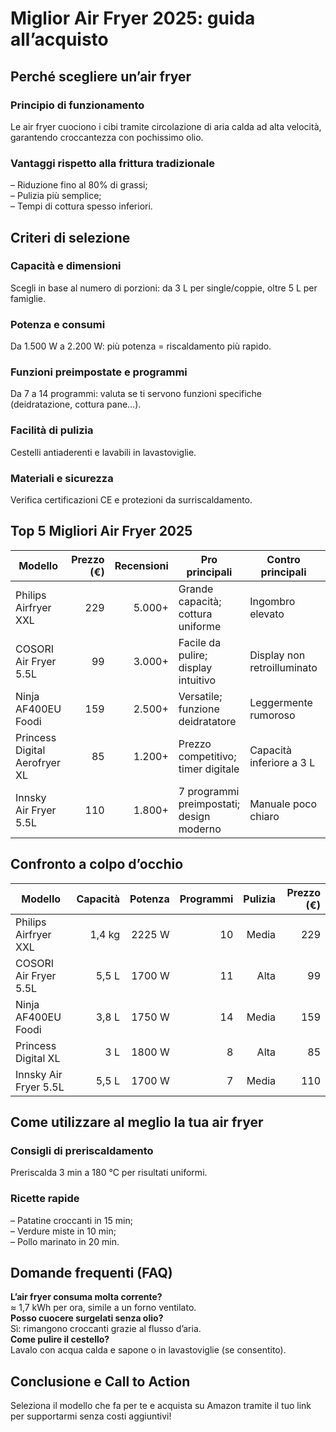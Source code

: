 # Miglior Air Fryer 2025: guida all’acquisto

## Perché scegliere un’air fryer  
### Principio di funzionamento  
Le air fryer cuociono i cibi tramite circolazione di aria calda ad alta velocità, garantendo croccantezza con pochissimo olio.  
### Vantaggi rispetto alla frittura tradizionale  
– Riduzione fino al 80% di grassi;  
– Pulizia più semplice;  
– Tempi di cottura spesso inferiori.

## Criteri di selezione  
### Capacità e dimensioni  
Scegli in base al numero di porzioni: da 3 L per single/coppie, oltre 5 L per famiglie.  
### Potenza e consumi  
Da 1.500 W a 2.200 W: più potenza = riscaldamento più rapido.  
### Funzioni preimpostate e programmi  
Da 7 a 14 programmi: valuta se ti servono funzioni specifiche (deidratazione, cottura pane…).  
### Facilità di pulizia  
Cestelli antiaderenti e lavabili in lavastoviglie.  
### Materiali e sicurezza  
Verifica certificazioni CE e protezioni da surriscaldamento.

## Top 5 Migliori Air Fryer 2025  

| Modello                       | Prezzo (€) | Recensioni | Pro principali                        | Contro principali                   | Link affiliato (placeholder)  |
|-------------------------------|-----------:|-----------:|---------------------------------------|-------------------------------------|-------------------------------|
| Philips Airfryer XXL          | 229        | 5.000+     | Grande capacità; cottura uniforme     | Ingombro elevato                    | `[AFF_LINK_PHILIPS]`          |
| COSORI Air Fryer 5.5L         | 99         | 3.000+     | Facile da pulire; display intuitivo   | Display non retroilluminato         | `[AFF_LINK_COSORI]`           |
| Ninja AF400EU Foodi           | 159        | 2.500+     | Versatile; funzione deidratatore      | Leggermente rumoroso                | `[AFF_LINK_NINJA]`            |
| Princess Digital Aerofryer XL | 85         | 1.200+     | Prezzo competitivo; timer digitale     | Capacità inferiore a 3 L            | `[AFF_LINK_PRINCESS]`         |
| Innsky Air Fryer 5.5L         | 110        | 1.800+     | 7 programmi preimpostati; design moderno | Manuale poco chiaro              | `[AFF_LINK_INNSKY]`           |

## Confronto a colpo d’occhio  

| Modello                  | Capacità | Potenza | Programmi | Pulizia | Prezzo (€) |
|--------------------------|---------:|--------:|-----------:|--------:|-----------:|
| Philips Airfryer XXL     | 1,4 kg   | 2225 W  | 10        | Media   | 229        |
| COSORI Air Fryer 5.5L    | 5,5 L    | 1700 W  | 11        | Alta    | 99         |
| Ninja AF400EU Foodi      | 3,8 L    | 1750 W  | 14        | Media   | 159        |
| Princess Digital XL      | 3 L      | 1800 W  | 8         | Alta    | 85         |
| Innsky Air Fryer 5.5L    | 5,5 L    | 1700 W  | 7         | Media   | 110        |

## Come utilizzare al meglio la tua air fryer  
### Consigli di preriscaldamento  
Preriscalda 3 min a 180 °C per risultati uniformi.  
### Ricette rapide  
– Patatine croccanti in 15 min;  
– Verdure miste in 10 min;  
– Pollo marinato in 20 min.

## Domande frequenti (FAQ)  
**L’air fryer consuma molta corrente?**  
≈ 1,7 kWh per ora, simile a un forno ventilato.  
**Posso cuocere surgelati senza olio?**  
Sì: rimangono croccanti grazie al flusso d’aria.  
**Come pulire il cestello?**  
Lavalo con acqua calda e sapone o in lavastoviglie (se consentito).

## Conclusione e Call to Action  
Seleziona il modello che fa per te e acquista su Amazon tramite il tuo link per supportarmi senza costi aggiuntivi!
